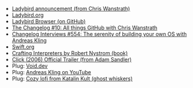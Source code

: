 - [Ladybird announcement (from Chris Wanstrath)](https://www.youtube.com/watch?v=k9edTqPMX_k)
- [Ladybird.org](https://ladybird.org)
- [Ladybird Browser (on GitHub)](https://github.com/LadybirdBrowser)
- [The Changelog #10: All things GitHub with Chris Wanstrath](https://changelog.com/podcast/10)
- [Changelog Interviews #554: The serenity of building your own OS with Andreas Kling](https://changelog.com/podcast/554)
- [Swift.org](https://www.swift.org/)
- [Crafting Interpreters by Robert Nystrom (book)](https://craftinginterpreters.com)
- [Click (2006) Official Trailer (from Adam Sandler)](https://www.youtube.com/watch?v=zZNC5emNyEQ)
- Plug: [Void.dev](https://void.dev)
- Plug: [Andreas Kling on YouTube](https://www.youtube.com/@awesomekling)
- Plug: [Cozy lofi from Katalin Kult (ghost whiskers)](https://www.youtube.com/watch?v=Bg4vvcQispc)